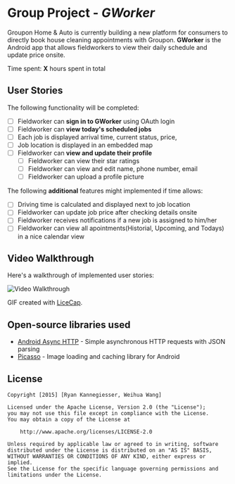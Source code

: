 # Group Project - *GWorker*

Groupon Home & Auto is currently building a new platform for consumers to directly book house cleaning appointments with Groupon.
**GWorker** is the Android app that allows fieldworkers to view their daily schedule and update price onsite.

Time spent: **X** hours spent in total

## User Stories

The following functionality will be completed:

* [ ]	Fieldworker can **sign in to GWorker** using OAuth login
* [ ]	Fieldworker can **view today's scheduled jobs**
  * [ ] Each job is displayed arrival time, current status, price,
  * [ ] Job location is displayed in an embedded map
* [ ] Fieldworker can **view and update their profile**
  * [ ] Fieldworker can view their star ratings
  * [ ] Fieldworker can view and edit name, phone number, email
  * [ ] Fieldworker can upload a profile picture

The following **additional** features might implemented if time allows:
* [ ] Driving time is calculated and displayed next to job location
* [ ] Fieldworker can update job price after checking details onsite
* [ ] Fieldworker receives notifications if a new job is assigned to him/her
* [ ] Fieldworker can view all apointments(Historial, Upcoming, and Todays) in a nice calendar view

## Video Walkthrough

Here's a walkthrough of implemented user stories:

<img src='http://i.imgur.com/link/to/your/gif/file.gif' title='Video Walkthrough' width='' alt='Video Walkthrough' />

GIF created with [LiceCap](http://www.cockos.com/licecap/).

## Open-source libraries used

- [Android Async HTTP](https://github.com/loopj/android-async-http) - Simple asynchronous HTTP requests with JSON parsing
- [Picasso](http://square.github.io/picasso/) - Image loading and caching library for Android

## License

    Copyright [2015] [Ryan Kannegiesser, Weihua Wang]

    Licensed under the Apache License, Version 2.0 (the "License");
    you may not use this file except in compliance with the License.
    You may obtain a copy of the License at

        http://www.apache.org/licenses/LICENSE-2.0

    Unless required by applicable law or agreed to in writing, software
    distributed under the License is distributed on an "AS IS" BASIS,
    WITHOUT WARRANTIES OR CONDITIONS OF ANY KIND, either express or implied.
    See the License for the specific language governing permissions and
    limitations under the License.
